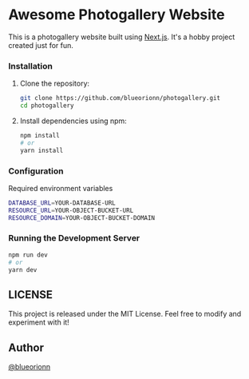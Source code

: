 # Awesome Photogallery Website

This is a photogallery website built using [Next.js](https://nextjs.org/). It's a hobby project created just for fun.

### Installation

1.  Clone the repository:

    ```bash
    git clone https://github.com/blueorionn/photogallery.git
    cd photogallery
    ```

2.  Install dependencies using npm:
    ```bash
    npm install
    # or
    yarn install
    ```

### Configuration

Required environment variables

```bash
DATABASE_URL=YOUR-DATABASE-URL
RESOURCE_URL=YOUR-OBJECT-BUCKET-URL
RESOURCE_DOMAIN=YOUR-OBJECT-BUCKET-DOMAIN
```

### Running the Development Server

```bash
npm run dev
# or
yarn dev
```

## LICENSE

This project is released under the MIT License. Feel free to modify and experiment with it!

## Author

[@blueorionn](https://www.github.com/blueorionn)
